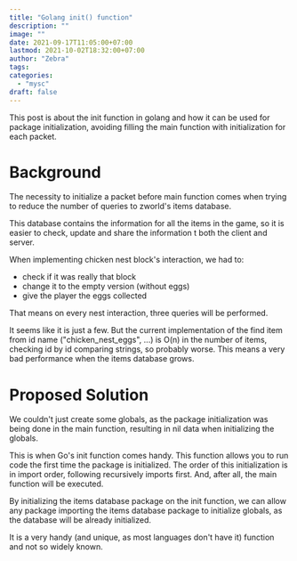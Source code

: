 ```yaml
---
title: "Golang init() function"
description: ""
image: ""
date: 2021-09-17T11:05:00+07:00
lastmod: 2021-10-02T18:32:00+07:00
author: "Zebra"
tags:
categories:
  - "mysc"
draft: false
---
```


This post is about the init function in golang and how it can be used for package initialization, avoiding filling the main function with initialization for each packet.

# Background

The necessity to initialize a packet before main function comes when trying to reduce the number of queries to zworld's items database.

This database contains the information for all the items in the game, so it is easier to check, update and share the information t both the client and server.

When implementing chicken nest block's interaction, we had to:

- check if it was really that block
- change it to the empty version (without eggs)
- give the player the eggs collected

That means on every nest interaction, three queries will be performed.

It seems like it is just a few. But the current implementation of the find item from id name ("chicken_nest_eggs", ...) is O(n) in the number of items, checking id by id comparing strings, so probably worse. This means a very bad performance when the items database grows.

# Proposed Solution

We couldn't just create some globals, as the package initialization was being done in the main function, resulting in nil data when initializing the globals.

This is when Go's init function comes handy. This function allows you to run code the first time the package is initialized. The order of this initialization is in import order, following recursively imports first. And, after all, the main function will be executed.

By initializing the items database package on the init function, we can allow any package importing the items database package to initialize globals, as the database will be already initialized.

It is a very handy (and unique, as most languages don't have it) function and not so widely known.
